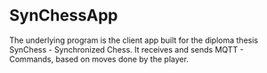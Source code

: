 # SynChessApp

The underlying program is the client app built for the diploma thesis SynChess - Synchronized Chess. It receives
and sends MQTT - Commands, based on moves done by the player.